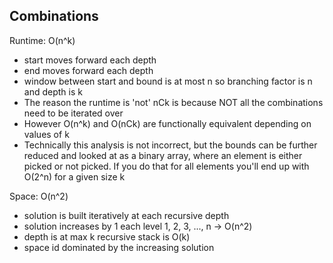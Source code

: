 ## Combinations

Runtime: O(n^k)
- start moves forward each depth
- end moves forward each depth
- window between start and bound is at most n so branching factor is n and depth is k
- The reason the runtime is 'not' nCk is because NOT all the combinations need to be iterated over
- However O(n^k) and O(nCk) are functionally equivalent depending on values of k
- Technically this analysis is not incorrect, but the bounds can be further reduced and looked at as a binary array,
where an element is either picked or not picked. If you do that for all elements you'll end up with O(2^n) for a given size k

Space: O(n^2)
- solution is built iteratively at each recursive depth
- solution increases by 1 each level 1, 2, 3, ..., n -> O(n^2)
- depth is at max k recursive stack is O(k)
- space id dominated by the increasing solution